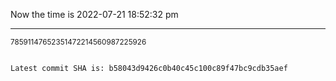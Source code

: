 Now the time is 2022-07-21 18:52:32 pm

---

<small>78591147652351472214560987225926</small>

```txt

Latest commit SHA is: b58043d9426c0b40c45c100c89f47bc9cdb35aef
```
